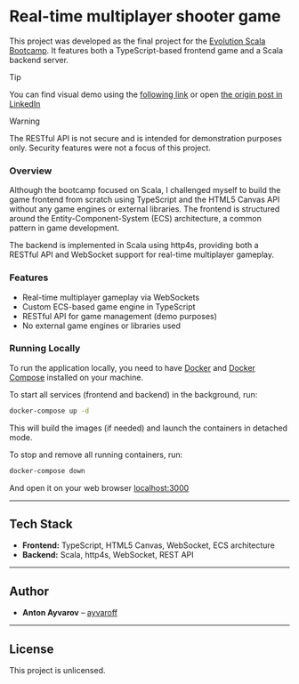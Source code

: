 # Real-time multiplayer shooter game

This project was developed as the final project for the [Evolution Scala Bootcamp](https://github.com/evolution-gaming/scala-bootcamp). It features both a TypeScript-based frontend game and a Scala backend server.

> [!TIP]
> You can find visual demo using the [following link](https://dms.licdn.com/playlist/vid/v2/C4D05AQFrUE7KDw_gQw/mp4-720p-30fp-crf28/mp4-720p-30fp-crf28/0/1664530861710?e=1751544000&v=beta&t=i-fFiYaBLgKZFuFHysGOHLqZVfAvuHlAjoDkf-szvH0) or open [the origin post in LinkedIn](https://www.linkedin.com/posts/ayvaroff_evolution-scala-bootcamp-activity-6981548442661580800-X2r2?utm_source=share&utm_medium=member_desktop&rcm=ACoAAAf_aUQB61BblC_7w_IKNcWWqJsBg-lG4RQ)

> [!WARNING]
> The RESTful API is not secure and is intended for demonstration purposes only. Security features were not a focus of this project.

### Overview

Although the bootcamp focused on Scala, I challenged myself to build the game frontend from scratch using TypeScript and the HTML5 Canvas API without any game engines or external libraries. The frontend is structured around the Entity-Component-System (ECS) architecture, a common pattern in game development.

The backend is implemented in Scala using http4s, providing both a RESTful API and WebSocket support for real-time multiplayer gameplay.

### Features

- Real-time multiplayer gameplay via WebSockets
- Custom ECS-based game engine in TypeScript
- RESTful API for game management (demo purposes)
- No external game engines or libraries used

### Running Locally

To run the application locally, you need to have [Docker](https://docs.docker.com/) and [Docker Compose](https://docs.docker.com/compose/) installed on your machine.

To start all services (frontend and backend) in the background, run:

```bash
docker-compose up -d
```

This will build the images (if needed) and launch the containers in detached mode.

To stop and remove all running containers, run:

```bash
docker-compose down
```

And open it on your web browser [localhost:3000](http://localhost:3000/)

---

## Tech Stack

- **Frontend:** TypeScript, HTML5 Canvas, WebSocket, ECS architecture
- **Backend:** Scala, http4s, WebSocket, REST API

---

## Author

- **Anton Ayvarov** – [ayvaroff](https://github.com/ayvaroff)

---

## License

This project is unlicensed.
